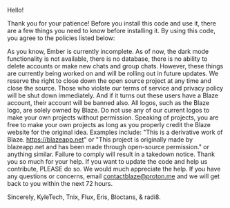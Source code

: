 Hello!

Thank you for your patience! Before you install this code and use it, there are a few things you need to know before installing it. By using this code, you agree to the policies listed below:

As you know, Ember is currently incomplete. As of now, the dark mode functionality is not available, there is no database, there is no ability to delete accounts or make new chats and group chats. However, these things are currently being worked on and will be rolling out in future updates.
We reserve the right to close down the open source project at any time and close the source. Those who violate our terms of service and privacy policy will be shut down immediately. And if it turns out these users have a Blaze account, their account will be banned also.
All logos, such as the Blaze logo, are solely owned by Blaze. Do not use any of our current logos to make your own projects without permission.
Speaking of projects, you are free to make your own projects as long as you properly credit the Blaze website for the original idea. Examples include: "This is a derivative work of Blaze. https://blazeapp.net" or "This project is originally made by blazeapp.net and has been made through open-source permission." or anything similar. Failure to comply will result in a takedown notice.
Thank you so much for your help. If you want to update the code and help us contribute, PLEASE do so. We would much appreciate the help. If you have any questions or concerns, email contactblaze@proton.me and we will get back to you within the next 72 hours.

Sincerely,
KyleTech, Tnix, Flux, Eris, Bloctans, & radi8.

